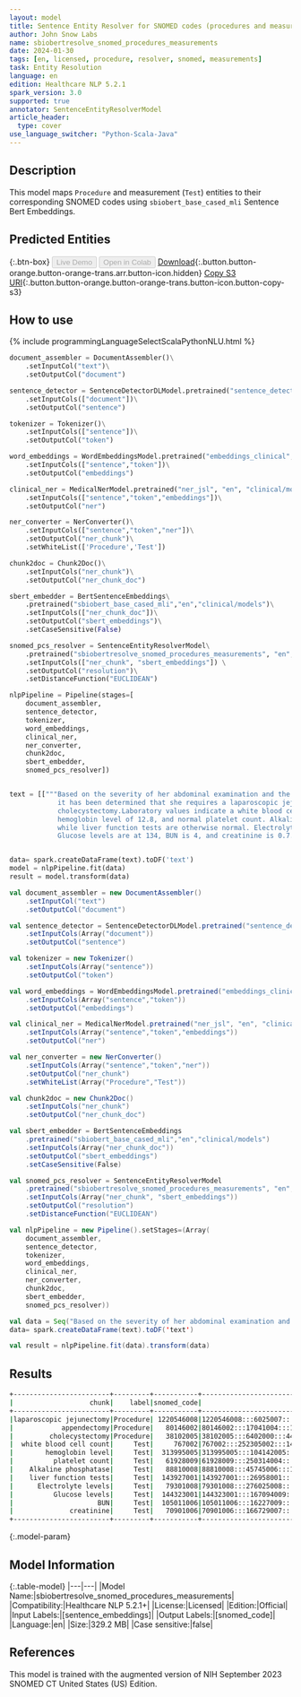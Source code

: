 ```yaml
---
layout: model
title: Sentence Entity Resolver for SNOMED codes (procedures and measurements)
author: John Snow Labs
name: sbiobertresolve_snomed_procedures_measurements
date: 2024-01-30
tags: [en, licensed, procedure, resolver, snomed, measurements]
task: Entity Resolution
language: en
edition: Healthcare NLP 5.2.1
spark_version: 3.0
supported: true
annotator: SentenceEntityResolverModel
article_header:
  type: cover
use_language_switcher: "Python-Scala-Java"
---
```


## Description

This model maps `Procedure` and measurement (`Test`) entities to their corresponding SNOMED codes using `sbiobert_base_cased_mli` Sentence Bert Embeddings.

## Predicted Entities



{:.btn-box}
<button class="button button-orange" disabled>Live Demo</button>
<button class="button button-orange" disabled>Open in Colab</button>
[Download](https://s3.amazonaws.com/auxdata.johnsnowlabs.com/clinical/models/sbiobertresolve_snomed_procedures_measurements_en_5.2.1_3.0_1706636035503.zip){:.button.button-orange.button-orange-trans.arr.button-icon.hidden}
[Copy S3 URI](s3://auxdata.johnsnowlabs.com/clinical/models/sbiobertresolve_snomed_procedures_measurements_en_5.2.1_3.0_1706636035503.zip){:.button.button-orange.button-orange-trans.button-icon.button-copy-s3}

## How to use



<div class="tabs-box" markdown="1">
{% include programmingLanguageSelectScalaPythonNLU.html %}
  
```python
document_assembler = DocumentAssembler()\
    .setInputCol("text")\
    .setOutputCol("document")

sentence_detector = SentenceDetectorDLModel.pretrained("sentence_detector_dl_healthcare", "en", "clinical/models")\
    .setInputCols(["document"])\
    .setOutputCol("sentence")

tokenizer = Tokenizer()\
    .setInputCols(["sentence"])\
    .setOutputCol("token")

word_embeddings = WordEmbeddingsModel.pretrained("embeddings_clinical", "en", "clinical/models")\
    .setInputCols(["sentence","token"])\
    .setOutputCol("embeddings")

clinical_ner = MedicalNerModel.pretrained("ner_jsl", "en", "clinical/models")\
    .setInputCols(["sentence","token","embeddings"])\
    .setOutputCol("ner")

ner_converter = NerConverter()\
    .setInputCols(["sentence","token","ner"])\
    .setOutputCol("ner_chunk")\
    .setWhiteList(['Procedure','Test'])

chunk2doc = Chunk2Doc()\
    .setInputCols("ner_chunk")\
    .setOutputCol("ner_chunk_doc")

sbert_embedder = BertSentenceEmbeddings\
    .pretrained("sbiobert_base_cased_mli","en","clinical/models")\
    .setInputCols(["ner_chunk_doc"])\
    .setOutputCol("sbert_embeddings")\
    .setCaseSensitive(False)

snomed_pcs_resolver = SentenceEntityResolverModel\
    .pretrained("sbiobertresolve_snomed_procedures_measurements", "en", "clinical/models")\
    .setInputCols(["ner_chunk", "sbert_embeddings"]) \
    .setOutputCol("resolution")\
    .setDistanceFunction("EUCLIDEAN")

nlpPipeline = Pipeline(stages=[
    document_assembler,
    sentence_detector,
    tokenizer,
    word_embeddings,
    clinical_ner,
    ner_converter,
    chunk2doc,
    sbert_embedder,
    snomed_pcs_resolver])


text = [["""Based on the severity of her abdominal examination and the persistence of her symptoms,
            it has been determined that she requires a laparoscopic jejunectomy, possible appendectomy, and
            cholecystectomy.Laboratory values indicate a white blood cell count of 15.3,
            hemoglobin level of 12.8, and normal platelet count. Alkaline phosphatase is elevated at 184,
            while liver function tests are otherwise normal. Electrolyte levels are within the normal range.
            Glucose levels are at 134, BUN is 4, and creatinine is 0.7."""]]


data= spark.createDataFrame(text).toDF('text')
model = nlpPipeline.fit(data)
result = model.transform(data)
```
```scala
val document_assembler = new DocumentAssembler()
    .setInputCol("text")
    .setOutputCol("document")

val sentence_detector = SentenceDetectorDLModel.pretrained("sentence_detector_dl_healthcare","en","clinical/models")
    .setInputCols(Array("document"))
    .setOutputCol("sentence")

val tokenizer = new Tokenizer()
    .setInputCols(Array("sentence"))
    .setOutputCol("token")

val word_embeddings = WordEmbeddingsModel.pretrained("embeddings_clinical", "en", "clinical/models")
    .setInputCols(Array("sentence","token"))
    .setOutputCol("embeddings")

val clinical_ner = MedicalNerModel.pretrained("ner_jsl", "en", "clinical/models")
    .setInputCols(Array("sentence","token","embeddings"))
    .setOutputCol("ner")

val ner_converter = new NerConverter()
    .setInputCols(Array("sentence","token","ner"))
    .setOutputCol("ner_chunk")
    .setWhiteList(Array("Procedure","Test"))

val chunk2doc = new Chunk2Doc()
    .setInputCols("ner_chunk")
    .setOutputCol("ner_chunk_doc")

val sbert_embedder = BertSentenceEmbeddings
    .pretrained("sbiobert_base_cased_mli","en","clinical/models")
    .setInputCols(Array("ner_chunk_doc"))
    .setOutputCol("sbert_embeddings")
    .setCaseSensitive(False)

val snomed_pcs_resolver = SentenceEntityResolverModel
    .pretrained("sbiobertresolve_snomed_procedures_measurements", "en", "clinical/models") 
    .setInputCols(Array("ner_chunk", "sbert_embeddings")) 
    .setOutputCol("resolution")
    .setDistanceFunction("EUCLIDEAN")

val nlpPipeline = new Pipeline().setStages=(Array(
    document_assembler,
    sentence_detector,
    tokenizer,
    word_embeddings,
    clinical_ner,
    ner_converter,
    chunk2doc,
    sbert_embedder,
    snomed_pcs_resolver))

val data = Seq("Based on the severity of her abdominal examination and the persistence of her symptoms, it has been determined that she requires a laparoscopic jejunectomy, possible appendectomy, and cholecystectomy.Laboratory values indicate a white blood cell count of 15.3, hemoglobin level of 12.8, and normal platelet count. Alkaline phosphatase is elevated at 184, while liver function tests are otherwise normal. Electrolyte levels are within the normal range. Glucose levels are at 134, BUN is 4, and creatinine is 0.7.") .toDF("text")
data= spark.createDataFrame(text).toDF('text')

val result = nlpPipeline.fit(data).transform(data)
```
</div>

## Results

```bash
+------------------------+---------+-----------+--------------------------------------------------+--------------------------------------------------+
|                   chunk|    label|snomed_code|                                         all_codes|                                       resolutions|
+------------------------+---------+-----------+--------------------------------------------------+--------------------------------------------------+
|laparoscopic jejunectomy|Procedure| 1220546008|1220546008:::6025007:::307195003:::1220549001::...|laparoscopic excision of jejunum:::laparoscopic...|
|            appendectomy|Procedure|   80146002|80146002:::17041004:::149412002:::82730006:::17...|appendectomy:::appendicotomy:::appendicectomy::...|
|         cholecystectomy|Procedure|   38102005|38102005:::6402000:::44337006:::45595009:::3413...|cholecystectomy:::choledochectomy:::cholecystot...|
|  white blood cell count|     Test|     767002|767002:::252305002:::142922003:::44190001:::391...|white blood cell count:::white blood cell test:...|
|        hemoglobin level|     Test|  313995005|313995005:::104142005:::407705000:::143073002::...|hemoglobin a level:::plasma hemoglobin level:::...|
|          platelet count|     Test|   61928009|61928009:::250314004:::8574009:::75672003:::803...|platelet count:::plateletcrit:::platelet estima...|
|    Alkaline phosphatase|     Test|   88810008|88810008:::45745006:::143948004:::166625007:::2...|alkaline phosphatase measurement:::alkaline pho...|
|    liver function tests|     Test|  143927001|143927001:::26958001:::166601004:::269992001:::...|liver function tests:::liver function test:::li...|
|      Electrolyte levels|     Test|   79301008|79301008:::276025008:::144342002:::401142008:::...|electrolytes measurement:::electrolyte regulati...|
|          Glucose levels|     Test|  144323001|144323001:::167094009:::144184004:::36048009:::...|serum glucose level:::plasma glucose level:::bl...|
|                     BUN|     Test|  105011006|105011006:::16227009:::85651007:::1431002:::467...|bun measurement:::cinching:::bost operation:::p...|
|              creatinine|     Test|   70901006|70901006:::166729007:::166713004:::144658009:::...|creatinine measurement:::plasma creatinine leve...|
+------------------------+---------+-----------+--------------------------------------------------+--------------------------------------------------+
```

{:.model-param}
## Model Information

{:.table-model}
|---|---|
|Model Name:|sbiobertresolve_snomed_procedures_measurements|
|Compatibility:|Healthcare NLP 5.2.1+|
|License:|Licensed|
|Edition:|Official|
|Input Labels:|[sentence_embeddings]|
|Output Labels:|[snomed_code]|
|Language:|en|
|Size:|329.2 MB|
|Case sensitive:|false|

## References

This model is trained with the augmented version of NIH September 2023 SNOMED CT United States (US) Edition.
